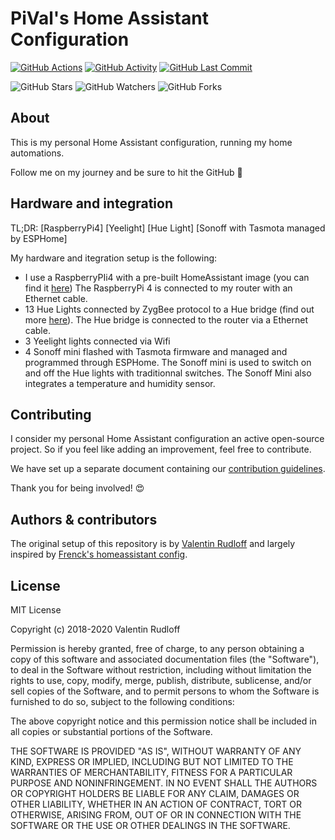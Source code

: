 # PiVal's Home Assistant Configuration

[![GitHub Actions][actions-shield]][actions]
[![GitHub Activity][commits-shield]][commits]
[![GitHub Last Commit][last-commit-shield]][commits]

![GitHub Stars][stars-shield]
![GitHub Watchers][watchers-shield]
![GitHub Forks][forks-shield]

## About

This is my personal Home Assistant configuration, running my home automations.

Follow me on my journey and be sure to hit the GitHub :star2:

## Hardware and integration
TL;DR: [RaspberryPi4] [Yeelight] [Hue Light] [Sonoff with Tasmota managed by ESPHome]

My hardware and itegration setup is the following:
* I use a RaspberryPIi4 with a pre-built
HomeAssistant image (you can find it [here](https://www.home-assistant.io/installation/raspberrypi/))
The RaspberryPi 4 is connected to my router with an Ethernet cable. 
* 13 Hue Lights connected by ZygBee protocol to a Hue bridge (find out more [here](https://www.philips-hue.com/fr-fr/p/hue-hue-bridge/8719514342620)).
The Hue bridge is connected to the router via a Ethernet cable.
* 3 Yeelight lights connected via Wifi
* 4 Sonoff mini flashed with Tasmota firmware and managed and programmed through ESPHome. The Sonoff mini is used to switch on and off the Hue lights with traditionnal switches. The Sonoff Mini also integrates a temperature and humidity sensor. 

## Contributing

I consider my personal Home Assistant configuration an active open-source project.
So if you feel like adding an improvement, feel free to contribute.

We have set up a separate document containing our
[contribution guidelines](CONTRIBUTING.md).

Thank you for being involved! :heart_eyes:

## Authors & contributors

The original setup of this repository is by [Valentin Rudloff][valentin] and largely inspired by [Frenck's homeassistant config][frenck's home].

## License

MIT License

Copyright (c) 2018-2020 Valentin Rudloff

Permission is hereby granted, free of charge, to any person obtaining a copy
of this software and associated documentation files (the "Software"), to deal
in the Software without restriction, including without limitation the rights
to use, copy, modify, merge, publish, distribute, sublicense, and/or sell
copies of the Software, and to permit persons to whom the Software is
furnished to do so, subject to the following conditions:

The above copyright notice and this permission notice shall be included in all
copies or substantial portions of the Software.

THE SOFTWARE IS PROVIDED "AS IS", WITHOUT WARRANTY OF ANY KIND, EXPRESS OR
IMPLIED, INCLUDING BUT NOT LIMITED TO THE WARRANTIES OF MERCHANTABILITY,
FITNESS FOR A PARTICULAR PURPOSE AND NONINFRINGEMENT. IN NO EVENT SHALL THE
AUTHORS OR COPYRIGHT HOLDERS BE LIABLE FOR ANY CLAIM, DAMAGES OR OTHER
LIABILITY, WHETHER IN AN ACTION OF CONTRACT, TORT OR OTHERWISE, ARISING FROM,
OUT OF OR IN CONNECTION WITH THE SOFTWARE OR THE USE OR OTHER DEALINGS IN THE
SOFTWARE.

[commits-shield]: https://img.shields.io/github/commit-activity/y/gamma-software/homeassistantconfig.svg
[commits]: https://github.com/gamma-software/homeassistantconfig/commits/master
[contributors]: https://github.com/gamma-software/homeassistantconfig/graphs/contributors
[valentin]: https://github.com/gamma-software
[frenck's home]: https://github.com/frenck/home-assistant-config
[actions-shield]: https://github.com/gamma-software/homeassistantconfig/workflows/Home%20Assistant%20CI/badge.svg
[actions]: https://github.com/gamma-software/homeassistantconfig/actions
[home-assistant]: https://home-assistant.io
[issue]: https://github.com/gamma-software/homeassistantconfig/issues
[license-shield]: https://img.shields.io/github/license/gamma-software/homeassistantconfig.svg
[last-commit-shield]: https://img.shields.io/github/last-commit/gamma-software/homeassistantconfig.svg
[stars-shield]: https://img.shields.io/github/stars/gamma-software/homeassistantconfig.svg?style=social&label=Stars
[forks-shield]: https://img.shields.io/github/forks/gamma-software/homeassistantconfig.svg?style=social&label=Forks
[watchers-shield]: https://img.shields.io/github/watchers/gamma-software/homeassistantconfig.svg?style=social&label=Watchers
